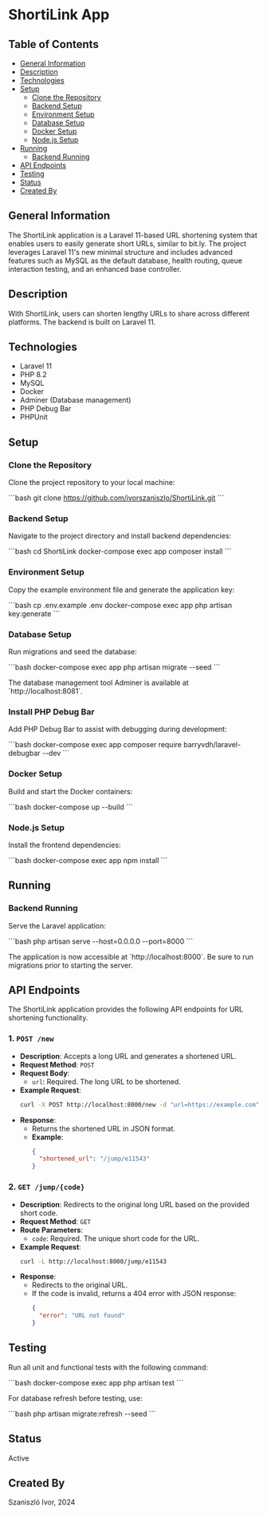 
# ShortiLink App

## Table of Contents

- [General Information](#general-information)
- [Description](#description)
- [Technologies](#technologies)
- [Setup](#setup)
  - [Clone the Repository](#clone-the-repository)
  - [Backend Setup](#backend-setup)
  - [Environment Setup](#environment-setup)
  - [Database Setup](#database-setup)
  - [Docker Setup](#docker-setup)
  - [Node.js Setup](#nodejs-setup)
- [Running](#running)
  - [Backend Running](#backend-running)
- [API Endpoints](#api-endpoints)
- [Testing](#testing)
- [Status](#status)
- [Created By](#created-by)

## General Information

The ShortiLink application is a Laravel 11-based URL shortening system that enables users to easily generate short URLs, similar to bit.ly. The project leverages Laravel 11's new minimal structure and includes advanced features such as MySQL as the default database, health routing, queue interaction testing, and an enhanced base controller.

## Description

With ShortiLink, users can shorten lengthy URLs to share across different platforms. The backend is built on Laravel 11.

## Technologies

- Laravel 11
- PHP 8.2
- MySQL
- Docker
- Adminer (Database management)
- PHP Debug Bar
- PHPUnit

## Setup

### Clone the Repository

Clone the project repository to your local machine:

\`\`\`bash
git clone https://github.com/ivorszaniszlo/ShortiLink.git
\`\`\`

### Backend Setup

Navigate to the project directory and install backend dependencies:

\`\`\`bash
cd ShortiLink
docker-compose exec app composer install
\`\`\`

### Environment Setup

Copy the example environment file and generate the application key:

\`\`\`bash
cp .env.example .env
docker-compose exec app php artisan key:generate
\`\`\`

### Database Setup

Run migrations and seed the database:

\`\`\`bash
docker-compose exec app php artisan migrate --seed
\`\`\`

The database management tool Adminer is available at \`http://localhost:8081\`.

### Install PHP Debug Bar

Add PHP Debug Bar to assist with debugging during development:

\`\`\`bash
docker-compose exec app composer require barryvdh/laravel-debugbar --dev
\`\`\`

### Docker Setup

Build and start the Docker containers:

\`\`\`bash
docker-compose up --build
\`\`\`

### Node.js Setup

Install the frontend dependencies:

\`\`\`bash
docker-compose exec app npm install
\`\`\`

## Running

### Backend Running

Serve the Laravel application:

\`\`\`bash
php artisan serve --host=0.0.0.0 --port=8000
\`\`\`

The application is now accessible at \`http://localhost:8000\`. Be sure to run migrations prior to starting the server.

## API Endpoints

The ShortiLink application provides the following API endpoints for URL shortening functionality.

### 1. `POST /new`

- **Description**: Accepts a long URL and generates a shortened URL.
- **Request Method**: `POST`
- **Request Body**:
  - `url`: Required. The long URL to be shortened.
- **Example Request**:
  ```bash
  curl -X POST http://localhost:8000/new -d "url=https://example.com"
  ```
- **Response**:
  - Returns the shortened URL in JSON format.
  - **Example**:
    ```json
    {
      "shortened_url": "/jump/e11543"
    }
    ```

### 2. `GET /jump/{code}`

- **Description**: Redirects to the original long URL based on the provided short code.
- **Request Method**: `GET`
- **Route Parameters**:
  - `code`: Required. The unique short code for the URL.
- **Example Request**:
  ```bash
  curl -L http://localhost:8000/jump/e11543
  ```
- **Response**:
  - Redirects to the original URL.
  - If the code is invalid, returns a 404 error with JSON response:
    ```json
    {
      "error": "URL not found"
    }
    ```

## Testing

Run all unit and functional tests with the following command:

\`\`\`bash
docker-compose exec app php artisan test
\`\`\`

For database refresh before testing, use:

\`\`\`bash
php artisan migrate:refresh --seed
\`\`\`

## Status

Active

## Created By

Szaniszló Ivor, 2024
